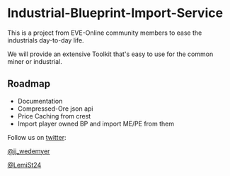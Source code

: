 # Industrial-Blueprint-Import-Service



This is a project from EVE-Online community members to ease the industrials day-to-day life.

We will provide an extensive Toolkit that's easy to use for the common miner or industrial.


## Roadmap

* Documentation
* Compressed-Ore json api
* Price Caching from crest
* Import player owned BP and import ME/PE from them





Follow us on [twitter](https://twitter.com):

[@jj_wedemyer](https://twitter.com/jj_wedemyer)

[@LemiSt24](https://twitter.com/LemiSt24)
